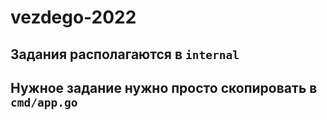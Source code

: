 # vezdego-2022

## Задания располагаются в `internal`

## Нужное задание нужно просто скопировать в `cmd/app.go`
